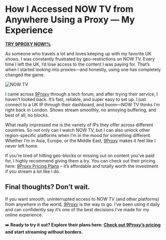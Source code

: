 # **How I Accessed NOW TV from Anywhere Using a Proxy — My Experience**

[**TRY 9PROXY NOW!%**](https://9proxy.com/pricing?utm_source=Web2.0&utm_medium=Github&utm_id=james2k4)

As someone who travels a lot and loves keeping up with my favorite UK shows, I was constantly frustrated by geo-restrictions on NOW TV. Every time I left the UK, I’d lose access to the content I was paying for. That’s when I started looking into proxies—and honestly, using one has completely changed the game.

![NOW TV](https://www.skycards.eu/wp-content/uploads/2015/07/0111.jpg)

I came across [9Proxy](https://9proxy.com/?utm_source=Web2.0&utm_medium=Github&utm_id=james2k4) through a tech forum, and after trying their service, I haven’t looked back. It’s fast, reliable, and super easy to set up. I just connect to a UK IP through their dashboard, and boom—NOW TV thinks I’m right back in London. Shows stream smoothly, no annoying buffering, and best of all, no blocks.

What really impressed me is the variety of IPs they offer across different countries. So not only can I watch NOW TV, but I can also unlock other region-specific platforms when I’m in the mood for something different. Whether I’m in Asia, Europe, or the Middle East, [9Proxy](https://9proxy.com/?utm_source=Web2.0&utm_medium=Github&utm_id=james2k4) makes it feel like I never left home.

If you’re tired of hitting geo-blocks or missing out on content you’ve paid for, I highly recommend giving them a try. You can check out their pricing here: [9Proxy Pricing Plans](https://9proxy.com/pricing?utm_source=Web2.0&utm_medium=Github&utm_id=james2k4) – it’s affordable and totally worth the investment if you stream a lot like I do.

## Final thoughts? Don’t wait.

If you want smooth, uninterrupted access to NOW TV (and other platforms) from anywhere in the world, [9Proxy](https://9proxy.com/?utm_source=Web2.0&utm_medium=Github&utm_id=james2k4) is the way to go. I’ve been using it daily and can confidently say it’s one of the best decisions I’ve made for my online experience.

➡️ **Ready to try it out? Explore their plans here: [Check out 9Proxy’s pricing](https://9proxy.com/pricing?utm_source=Web2.0&utm_medium=Github&utm_id=james2k4) and start streaming without borders.**
